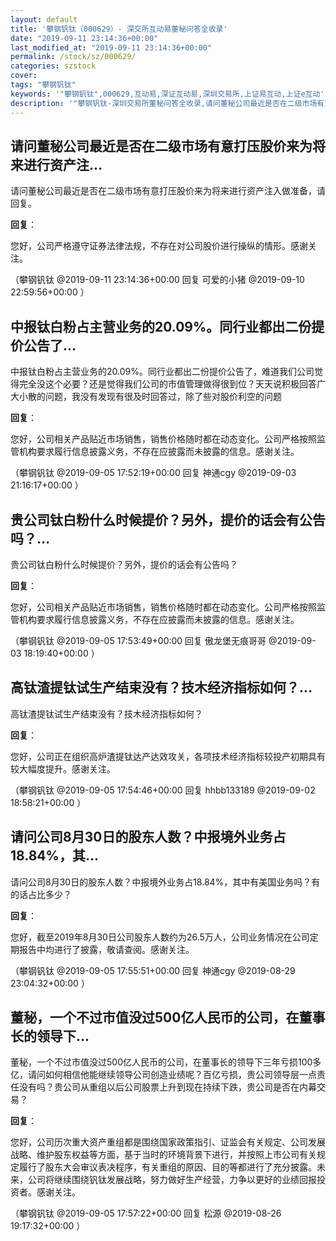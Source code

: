 ```yaml
---
layout: default
title: '攀钢钒钛（000629）- 深交所互动易董秘问答全收录'
date: "2019-09-11 23:14:36+00:00"
last_modified_at: "2019-09-11 23:14:36+00:00"
permalink: /stock/sz/000629/
categories: szstock
cover: 
tags: "攀钢钒钛"
keywords: '"攀钢钒钛",000629,互动易,深证互动易,深圳交易所,上证易互动,上证e互动'
description: '"攀钢钒钛-深圳交易所董秘问答全收录,请问董秘公司最近是否在二级市场有意打压股价来为将来进行资产注入做准备，请回复。"'
---
```


## 请问董秘公司最近是否在二级市场有意打压股价来为将来进行资产注...

请问董秘公司最近是否在二级市场有意打压股价来为将来进行资产注入做准备，请回复。

**回复**：

您好，公司严格遵守证券法律法规，不存在对公司股价进行操纵的情形。感谢关注。 

（攀钢钒钛  @2019-09-11 23:14:36+00:00 回复 可爱的小猪  @2019-09-10 22:59:56+00:00 ）

## 中报钛白粉占主营业务的20.09%。同行业都出二份提价公告了...

中报钛白粉占主营业务的20.09%。同行业都出二份提价公告了，难道我们公司觉得完全没这个必要？还是觉得我们公司的市值管理做得很到位？天天说积极回答广大小散的问题，我没有发现有很及时回答过，除了些对股价利空的问题

**回复**：

您好，公司相关产品贴近市场销售，销售价格随时都在动态变化。公司严格按照监管机构要求履行信息披露义务，不存在应披露而未披露的信息。感谢关注。 

（攀钢钒钛  @2019-09-05 17:52:19+00:00 回复 神通cgy  @2019-09-03 21:16:17+00:00 ）

## 贵公司钛白粉什么时候提价？另外，提价的话会有公告吗？...

贵公司钛白粉什么时候提价？另外，提价的话会有公告吗？

**回复**：

您好，公司相关产品贴近市场销售，销售价格随时都在动态变化。公司严格按照监管机构要求履行信息披露义务，不存在应披露而未披露的信息。感谢关注。 

（攀钢钒钛  @2019-09-05 17:53:49+00:00 回复 傲龙堡无痕哥哥  @2019-09-03 18:19:40+00:00 ）

## 高钛渣提钛试生产结束没有？技木经济指标如何？...

高钛渣提钛试生产结束没有？技木经济指标如何？

**回复**：

您好，公司正在组织高炉渣提钛达产达效攻关，各项技术经济指标较投产初期具有较大幅度提升。感谢关注。 

（攀钢钒钛  @2019-09-05 17:54:46+00:00 回复 hhbb133189  @2019-09-02 18:58:21+00:00 ）

## 请问公司8月30日的股东人数？中报境外业务占18.84%，其...

请问公司8月30日的股东人数？中报境外业务占18.84%，其中有美国业务吗？有的话占比多少？

**回复**：

您好，截至2019年8月30日公司股东人数约为26.5万人，公司业务情况在公司定期报告中均进行了披露，敬请查阅。感谢关注。 

（攀钢钒钛  @2019-09-05 17:55:51+00:00 回复 神通cgy  @2019-08-29 23:04:32+00:00 ）

## 董秘，一个不过市值没过500亿人民币的公司，在董事长的领导下...

董秘，一个不过市值没过500亿人民币的公司，在董事长的领导下三年亏损100多亿，请问如何相信他能继续领导公司创造业绩呢？百亿亏损，贵公司领导层一点责任没有吗？贵公司从重组以后公司股票上升到现在持续下跌，贵公司是否在内幕交易？

**回复**：

您好，公司历次重大资产重组都是围绕国家政策指引、证监会有关规定、公司发展战略、维护股东权益等方面，基于当时的环境背景下进行，并按照上市公司有关规定履行了股东大会审议表决程序，有关重组的原因、目的等都进行了充分披露。未来，公司将继续围绕钒钛发展战略，努力做好生产经营，力争以更好的业绩回报投资者。感谢关注。 

（攀钢钒钛  @2019-09-05 17:57:22+00:00 回复 松源  @2019-08-26 19:17:32+00:00 ）

